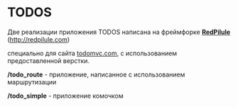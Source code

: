 # TODOS #

Две реализации приложения TODOS написана на фреймфорке **[RedPilule](http://redpilule.com "RedPilule")** (http://redpilule.com)

специально для сайта [todomvc.com](http://todomvc.com "todomvc.com"), c использованием предоставленной верстки.



**/todo_route** - приложение, написанное с использованием маршрутизации

**/todo_simple** - приложение комочком